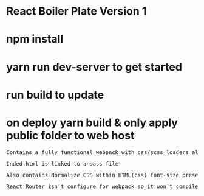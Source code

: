 # React Boiler Plate Version 1 

# npm install
# yarn run dev-server to get started
# run build to update
# on deploy yarn build & only apply public folder to web host

<pre>Contains a fully functional webpack with css/scss loaders along with babel es6/react/new es6 transform class presets</pre>
<pre>Inded.html is linked to a sass file</pre>
<pre>Also contains Normalize CSS within HTML(css) font-size preset to 62.5% to cater to rems;</pre>
<pre>React Router isn't configure for webpack so it won't compile correctly</pre>

